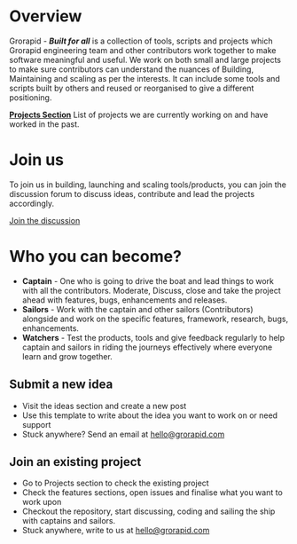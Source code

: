 # Overview

Grorapid  - ***Built for all*** is a collection of tools, scripts and projects which Grorapid engineering team and other contributors work together to make software meaningful and useful. We work on both small and large projects to make sure contributors can understand the nuances of Building, Maintaining and scaling as per the interests.
It can include some tools and scripts built by others and reused or reorganised to give a different positioning.

**[Projects Section](https://github.com/grorapid/built-for-all/projects)**
List of projects we are currently working on and have worked in the past.

# Join us
To join us in building, launching and scaling tools/products, you can join the discussion forum to discuss ideas, contribute and lead the projects accordingly.

[Join the discussion](https://github.com/grorapid/built-for-all/discussions)

# Who you can become? 

 - **Captain** - One who is going to drive the boat and lead things to work with all the contributors. Moderate, Discuss, close and take the project ahead with features, bugs, enhancements and releases.
 - **Sailors** - Work with the captain and other sailors (Contributors) alongside and work on the specific features, framework, research, bugs, enhancements.
 - **Watchers** - Test the products, tools and give feedback regularly to help captain and sailors in riding the journeys effectively where everyone learn and grow together.

## Submit a new idea

 - Visit the ideas section and create a new post
 - Use this template to write about the idea you want to work on or need support
 - Stuck anywhere? Send an email at hello@grorapid.com

## Join an existing project

 - Go to Projects section to check the existing project
 - Check the features sections, open issues and finalise what you want to work upon
 - Checkout the repository, start discussing, coding and sailing the ship with captains and sailors.
 - Stuck anywhere, write to us at hello@grorapid.com
